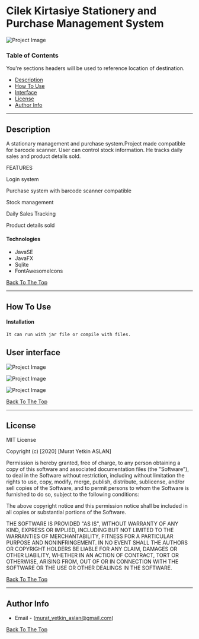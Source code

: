 # Cilek Kirtasiye Stationery and Purchase Management System

![Project Image](https://i.ibb.co/c1z1Hb9/image-2020-12-09-014444.png)

### Table of Contents
You're sections headers will be used to reference location of destination.

- [Description](#description)
- [How To Use](#how-to-use)
- [Interface](#interface)
- [License](#license)
- [Author Info](#author-info)

---

## Description

A stationary management and purchase system.Project made compatible for barcode scanner. 
User can control stock information. He tracks daily sales and product details sold.

FEATURES 


Login system


Purchase system with barcode scanner compatible


Stock management


Daily Sales Tracking


Product details sold


#### Technologies

- JavaSE
- JavaFX
- Sqlite
- FontAwesomeIcons

[Back To The Top](#read-me-template)

---

## How To Use

#### Installation
    It can run with jar file or compile with files.


## User interface
![Project Image](https://i.ibb.co/5GFy9bg/image-2020-12-09-014735.png) 


![Project Image](https://i.ibb.co/MMDwRRx/image-2020-12-09-014906.png)


![Project Image](https://i.ibb.co/k5mP3Tr/image-2020-12-09-015216.png)

[Back To The Top](#read-me-template)


---

## License

MIT License

Copyright (c) [2020] [Murat Yetkin ASLAN]

Permission is hereby granted, free of charge, to any person obtaining a copy
of this software and associated documentation files (the "Software"), to deal
in the Software without restriction, including without limitation the rights
to use, copy, modify, merge, publish, distribute, sublicense, and/or sell
copies of the Software, and to permit persons to whom the Software is
furnished to do so, subject to the following conditions:

The above copyright notice and this permission notice shall be included in all
copies or substantial portions of the Software.

THE SOFTWARE IS PROVIDED "AS IS", WITHOUT WARRANTY OF ANY KIND, EXPRESS OR
IMPLIED, INCLUDING BUT NOT LIMITED TO THE WARRANTIES OF MERCHANTABILITY,
FITNESS FOR A PARTICULAR PURPOSE AND NONINFRINGEMENT. IN NO EVENT SHALL THE
AUTHORS OR COPYRIGHT HOLDERS BE LIABLE FOR ANY CLAIM, DAMAGES OR OTHER
LIABILITY, WHETHER IN AN ACTION OF CONTRACT, TORT OR OTHERWISE, ARISING FROM,
OUT OF OR IN CONNECTION WITH THE SOFTWARE OR THE USE OR OTHER DEALINGS IN THE
SOFTWARE.

[Back To The Top](#read-me-template)

---

## Author Info

- Email - (murat_yetkin_aslan@gmail.com)


[Back To The Top](#read-me-template)
